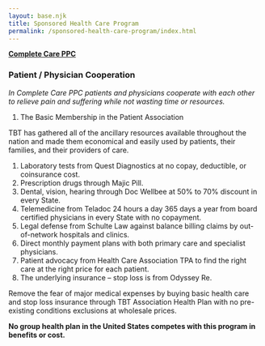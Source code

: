 ```yaml
---
layout: base.njk
title: Sponsored Health Care Program
permalink: /sponsored-health-care-program/index.html
---
```


[**Complete Care PPC**](https://completecareppc.com/)

### Patient / Physician Cooperation

*In Complete Care PPC patients and physicians cooperate with each other to relieve pain and suffering while not wasting time or resources.*

1. The Basic Membership in the Patient Association

TBT has gathered all of the ancillary resources available throughout the nation and made them economical and easily used by patients, their families, and their providers of care.

1. Laboratory tests from Quest Diagnostics at no copay, deductible, or coinsurance cost.
2. Prescription drugs through Majic Pill.
3. Dental, vision, hearing through Doc Wellbee at 50% to 70% discount in every State.
4. Telemedicine from Teladoc 24 hours a day 365 days a year from board certified physicians in every State with no copayment.
5. Legal defense from Schulte Law against balance billing claims by out-of-network hospitals and clinics.
6. Direct monthly payment plans with both primary care and specialist physicians.
7. Patient advocacy from Health Care Association TPA to find the right care at the right price for each patient.
8. The underlying insurance – stop loss is from Odyssey Re.

Remove the fear of major medical expenses by buying basic health care and stop loss insurance through TBT Association Health Plan with no pre-existing conditions exclusions at wholesale prices.

**No group health plan in the United States competes with this program in benefits or cost.**
